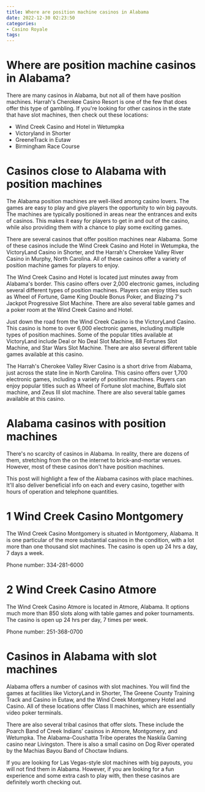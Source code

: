 ```yaml
---
title: Where are position machine casinos in Alabama
date: 2022-12-30 02:23:50
categories:
- Casino Royale
tags:
---
```



#  Where are position machine casinos in Alabama?

There are many casinos in Alabama, but not all of them have position machines. Harrah's Cherokee Casino Resort is one of the few that does offer this type of gambling. If you're looking for other casinos in the state that have slot machines, then check out these locations:

* Wind Creek Casino and Hotel in Wetumpka
* Victoryland in Shorter
* GreeneTrack in Eutaw
* Birmingham Race Course

#  Casinos close to Alabama with position machines

The Alabama position machines are well-liked among casino lovers. The games are easy to play and give players the opportunity to win big payouts. The machines are typically positioned in areas near the entrances and exits of casinos. This makes it easy for players to get in and out of the casino, while also providing them with a chance to play some exciting games.

There are several casinos that offer position machines near Alabama. Some of these casinos include the Wind Creek Casino and Hotel in Wetumpka, the VictoryLand Casino in Shorter, and the Harrah's Cherokee Valley River Casino in Murphy, North Carolina. All of these casinos offer a variety of position machine games for players to enjoy.

The Wind Creek Casino and Hotel is located just minutes away from Alabama's border. This casino offers over 2,000 electronic games, including several different types of position machines. Players can enjoy titles such as Wheel of Fortune, Game King Double Bonus Poker, and Blazing 7's Jackpot Progressive Slot Machine. There are also several table games and a poker room at the Wind Creek Casino and Hotel.

Just down the road from the Wind Creek Casino is the VictoryLand Casino. This casino is home to over 6,000 electronic games, including multiple types of position machines. Some of the popular titles available at VictoryLand include Deal or No Deal Slot Machine, 88 Fortunes Slot Machine, and Star Wars Slot Machine. There are also several different table games available at this casino.

The Harrah's Cherokee Valley River Casino is a short drive from Alabama, just across the state line in North Carolina. This casino offers over 1,700 electronic games, including a variety of position machines. Players can enjoy popular titles such as Wheel of Fortune slot machine, Buffalo slot machine, and Zeus III slot machine. There are also several table games available at this casino.

#  Alabama casinos with position machines

There's no scarcity of casinos in Alabama. In reality, there are dozens of them, stretching from the on the internet to brick-and-mortar venues. However, most of these casinos don't have position machines.

This post will highlight a few of the Alabama casinos with place machines. It'll also deliver beneficial info on each and every casino, together with hours of operation and telephone quantities.

# 1 Wind Creek Casino Montgomery

The Wind Creek Casino Montgomery is situated in Montgomery, Alabama. It is one particular of the more substantial casinos in the condition, with a lot more than one thousand slot machines. The casino is open up 24 hrs a day, 7 days a week.

Phone number: 334-281-6000

# 2 Wind Creek Casino Atmore

The Wind Creek Casino Atmore is located in Atmore, Alabama. It options much more than 850 slots along with table games and poker tournaments. The casino is open up 24 hrs per day, 7 times per week.

Phone number: 251-368-0700

#  Casinos in Alabama with slot machines

Alabama offers a number of casinos with slot machines. You will find the games at facilities like VictoryLand in Shorter, The Greene County Training Track and Casino in Eutaw, and the Wind Creek Montgomery Hotel and Casino. All of these locations offer Class II machines, which are essentially video poker terminals.

There are also several tribal casinos that offer slots. These include the Poarch Band of Creek Indians’ casinos in Atmore, Montgomery, and Wetumpka. The Alabama-Coushatta Tribe operates the Naskila Gaming casino near Livingston. There is also a small casino on Dog River operated by the Machias Bayou Band of Choctaw Indians.

If you are looking for Las Vegas-style slot machines with big payouts, you will not find them in Alabama. However, if you are looking for a fun experience and some extra cash to play with, then these casinos are definitely worth checking out.